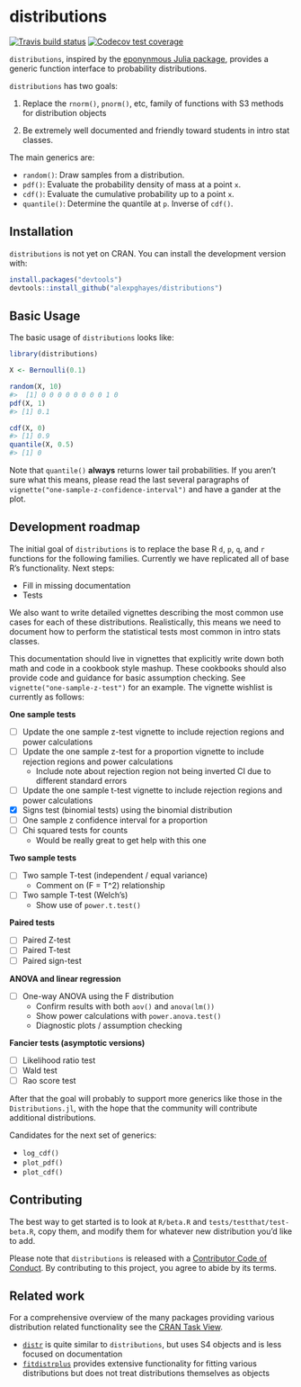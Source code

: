 
<!-- README.md is generated from README.Rmd. Please edit that file -->

# distributions

<!-- badges: start -->

[![Travis build
status](https://travis-ci.org/alexpghayes/distributions.svg?branch=master)](https://travis-ci.org/alexpghayes/distributions)
[![Codecov test
coverage](https://codecov.io/gh/alexpghayes/distributions/branch/master/graph/badge.svg)](https://codecov.io/gh/alexpghayes/distributions?branch=master)
<!-- badges: end -->

`distributions`, inspired by the [eponynmous Julia
package](https://github.com/JuliaStats/Distributions.jl), provides a
generic function interface to probability distributions.

`distributions` has two goals:

1.  Replace the `rnorm()`, `pnorm()`, etc, family of functions with S3
    methods for distribution objects

2.  Be extremely well documented and friendly toward students in intro
    stat classes.

The main generics are:

  - `random()`: Draw samples from a distribution.
  - `pdf()`: Evaluate the probability density of mass at a point `x`.
  - `cdf()`: Evaluate the cumulative probability up to a point `x`.
  - `quantile()`: Determine the quantile at `p`. Inverse of `cdf()`.

## Installation

`distributions` is not yet on CRAN. You can install the development
version with:

``` r
install.packages("devtools")
devtools::install_github("alexpghayes/distributions")
```

## Basic Usage

The basic usage of `distributions` looks like:

``` r
library(distributions)

X <- Bernoulli(0.1)

random(X, 10)
#>  [1] 0 0 0 0 0 0 0 0 1 0
pdf(X, 1)
#> [1] 0.1

cdf(X, 0)
#> [1] 0.9
quantile(X, 0.5)
#> [1] 0
```

Note that `quantile()` **always** returns lower tail probabilities. If
you aren’t sure what this means, please read the last several paragraphs
of `vignette("one-sample-z-confidence-interval")` and have a gander at
the plot.

## Development roadmap

The initial goal of `distributions` is to replace the base R `d`, `p`,
`q`, and `r` functions for the following families. Currently we have
replicated all of base R’s functionality. Next steps:

  - Fill in missing documentation
  - Tests

We also want to write detailed vignettes describing the most common use
cases for each of these distributions. Realistically, this means we need
to document how to perform the statistical tests most common in intro
stats classes.

This documentation should live in vignettes that explicitly write down
both math and code in a cookbook style mashup. These cookbooks should
also provide code and guidance for basic assumption checking. See
`vignette("one-sample-z-test")` for an example. The vignette wishlist is
currently as follows:

**One sample tests**

  - [ ] Update the one sample z-test vignette to include rejection
    regions and power calculations
  - [ ] Update the one sample z-test for a proportion vignette to
    include rejection regions and power calculations
      - Include note about rejection region not being inverted CI due to
        different standard errors
  - [ ] Update the one sample t-test vignette to include rejection
    regions and power calculations
  - [x] Signs test (binomial tests) using the binomial distribution
  - [ ] One sample z confidence interval for a proportion
  - [ ] Chi squared tests for counts
      - Would be really great to get help with this one

**Two sample tests**

  - [ ] Two sample T-test (independent / equal variance)
      - Comment on \(F = T^2\) relationship
  - [ ] Two sample T-test (Welch’s)
      - Show use of `power.t.test()`

**Paired tests**

  - [ ] Paired Z-test
  - [ ] Paired T-test
  - [ ] Paired sign-test

**ANOVA and linear regression**

  - [ ] One-way ANOVA using the F distribution
      - Confirm results with both `aov()` and `anova(lm())`
      - Show power calculations with `power.anova.test()`
      - Diagnostic plots / assumption checking

**Fancier tests (asymptotic versions)**

  - [ ] Likelihood ratio test
  - [ ] Wald test
  - [ ] Rao score test

After that the goal will probably to support more generics like those in
the `Distributions.jl`, with the hope that the community will contribute
additional distributions.

Candidates for the next set of generics:

  - `log_cdf()`
  - `plot_pdf()`
  - `plot_cdf()`

## Contributing

The best way to get started is to look at `R/beta.R` and
`tests/testthat/test-beta.R`, copy them, and modify them for whatever
new distribution you’d like to add.

Please note that `distributions` is released with a [Contributor Code of
Conduct](.github/CODE_OF_CONDUCT.md). By contributing to this project,
you agree to abide by its terms.

## Related work

For a comprehensive overview of the many packages providing various
distribution related functionality see the [CRAN Task
View](https://cran.r-project.org/web/views/Distributions.html).

  - [`distr`](http://distr.r-forge.r-project.org/) is quite similar to
    `distributions`, but uses S4 objects and is less focused on
    documentation
  - [`fitdistrplus`](https://cran.r-project.org/web/packages/fitdistrplus/index.html)
    provides extensive functionality for fitting various distributions
    but does not treat distributions themselves as objects
